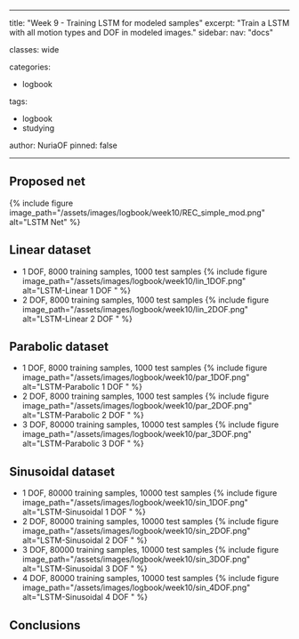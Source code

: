 
---
title: "Week 9 - Training LSTM for modeled samples"
excerpt: "Train a LSTM with all motion types and DOF in modeled images."
sidebar:
  nav: "docs"

classes: wide

categories:
- logbook

tags:
- logbook
- studying

author: NuriaOF
pinned: false


---


## Proposed net

{% include figure image_path="/assets/images/logbook/week10/REC_simple_mod.png" alt="LSTM Net" %}

## Linear dataset

- 1 DOF, 8000 training samples, 1000 test samples
{% include figure image_path="/assets/images/logbook/week10/lin_1DOF.png" alt="LSTM-Linear 1 DOF " %}
- 2 DOF, 8000 training samples, 1000 test samples
{% include figure image_path="/assets/images/logbook/week10/lin_2DOF.png" alt="LSTM-Linear 2 DOF " %}

## Parabolic dataset
- 1 DOF, 8000 training samples, 1000 test samples
{% include figure image_path="/assets/images/logbook/week10/par_1DOF.png" alt="LSTM-Parabolic 1 DOF " %}
- 2 DOF, 8000 training samples, 1000 test samples
{% include figure image_path="/assets/images/logbook/week10/par_2DOF.png" alt="LSTM-Parabolic 2 DOF " %}
- 3 DOF, 80000 training samples, 10000 test samples
{% include figure image_path="/assets/images/logbook/week10/par_3DOF.png" alt="LSTM-Parabolic 3 DOF " %}

## Sinusoidal dataset
- 1 DOF, 80000 training samples, 10000 test samples
{% include figure image_path="/assets/images/logbook/week10/sin_1DOF.png" alt="LSTM-Sinusoidal 1 DOF " %}
- 2 DOF, 80000 training samples, 10000 test samples
{% include figure image_path="/assets/images/logbook/week10/sin_2DOF.png" alt="LSTM-Sinusoidal 2 DOF " %}
- 3 DOF, 80000 training samples, 10000 test samples
{% include figure image_path="/assets/images/logbook/week10/sin_3DOF.png" alt="LSTM-Sinusoidal 3 DOF " %}
- 4 DOF, 80000 training samples, 10000 test samples
{% include figure image_path="/assets/images/logbook/week10/sin_4DOF.png" alt="LSTM-Sinusoidal 4 DOF " %}

## Conclusions
